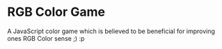 # RGB Color Game
A JavaScript color game which is believed to be beneficial for improving ones RGB Color sense ;) :p
